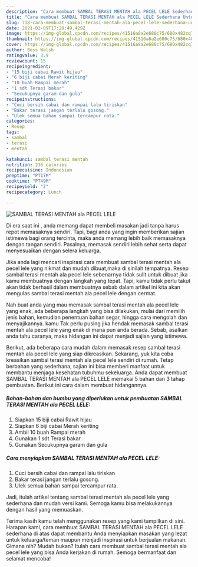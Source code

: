 ```yaml
---
description: "Cara membuat SAMBAL TERASI MENTAH ala PECEL LELE Sederhana Untuk Jualan"
title: "Cara membuat SAMBAL TERASI MENTAH ala PECEL LELE Sederhana Untuk Jualan"
slug: 718-cara-membuat-sambal-terasi-mentah-ala-pecel-lele-sederhana-untuk-jualan
date: 2021-02-09T17:20:49.429Z
image: https://img-global.cpcdn.com/recipes/41516a8a2e680c75/680x482cq70/sambal-terasi-mentah-ala-pecel-lele-foto-resep-utama.jpg
thumbnail: https://img-global.cpcdn.com/recipes/41516a8a2e680c75/680x482cq70/sambal-terasi-mentah-ala-pecel-lele-foto-resep-utama.jpg
cover: https://img-global.cpcdn.com/recipes/41516a8a2e680c75/680x482cq70/sambal-terasi-mentah-ala-pecel-lele-foto-resep-utama.jpg
author: Bess Walsh
ratingvalue: 3.9
reviewcount: 15
recipeingredient:
- "15 biji cabai Rawit hijau"
- "6 biji cabai Merah keriting"
- "10 buah Rampai merah"
- "1 sdt Terasi bakar"
- "Secukupnya garam dan gula"
recipeinstructions:
- "Cuci bersih cabai dan rampai lalu tiriskan"
- "Bakar terasi jangan terlalu gosong."
- "Ulek semua bahan sampai tercampur rata."
categories:
- Resep
tags:
- sambal
- terasi
- mentah

katakunci: sambal terasi mentah 
nutrition: 236 calories
recipecuisine: Indonesian
preptime: "PT17M"
cooktime: "PT49M"
recipeyield: "2"
recipecategory: Lunch

---
```



![SAMBAL TERASI MENTAH ala PECEL LELE](https://img-global.cpcdn.com/recipes/41516a8a2e680c75/680x482cq70/sambal-terasi-mentah-ala-pecel-lele-foto-resep-utama.jpg)

Di era  saat ini , anda memang dapat membeli masakan jadi tanpa harus repot memasaknya sendiri. Tapi, bagi anda yang ingin memberikan sajian istimewa bagi orang tercinta, maka anda memang lebih baik memasaknya dengan tangan sendiri. Pasalnya, memasak sendiri lebih sehat serta dapat menyesuaikan dengan selera keluarga.

Jika anda lagi mencari inspirasi cara membuat sambal terasi mentah ala pecel lele yang nikmat dan mudah dibuat,maka di sinilah tempatnya. Resep sambal terasi mentah ala pecel lele  sebenarnya tidak sulit untuk dibuat jika kamu membuatnya dengan langkah yang tepat. Tapi, kamu tidak perlu takut akan tidak berhasil dalam membuatnya 
sebab dalam artikel ini kita akan mengulas sambal terasi mentah ala pecel lele dengan cermat.  



Nah buat anda yang mau memasak sambal terasi mentah ala pecel lele yang enak, ada beberapa langkah yang bisa dilakukan, mulai dari memilih jenis bahan, kemudian penentuan bahan segar, hingga cara mengolah dan menyajikannya. kamu Tak perlu pusing jika hendak memasak sambal terasi mentah ala pecel lele yang enak di mana pun anda berada. Sebab, asalkan anda  tahu caranya, maka hidangan ini dapat menjadi sajian yang istimewa.

Berikut, ada beberapa cara mudah dalam memasak resep sambal terasi mentah ala pecel lele yang siap dikreasikan. Sekarang, yuk kita coba kreasikan sambal terasi mentah ala pecel lele sendiri di rumah. Tetap berbahan yang sederhana, sajian ini bisa memberi manfaat untuk membantu menjaga kesehatan tubuhmu sekeluarga. Anda dapat membuat SAMBAL TERASI MENTAH ala PECEL LELE memakai 5 bahan dan 3 tahap pembuatan. Berikut ini cara dalam membuat hidangannya.

<!--inarticleads1-->

##### Bahan-bahan dan bumbu yang diperlukan untuk pembuatan SAMBAL TERASI MENTAH ala PECEL LELE:

1. Siapkan 15 biji cabai Rawit hijau
1. Siapkan 6 biji cabai Merah keriting
1. Ambil 10 buah Rampai merah
1. Gunakan 1 sdt Terasi bakar
1. Gunakan Secukupnya garam dan gula




<!--inarticleads2-->

##### Cara menyiapkan SAMBAL TERASI MENTAH ala PECEL LELE:

1. Cuci bersih cabai dan rampai lalu tiriskan
1. Bakar terasi jangan terlalu gosong.
1. Ulek semua bahan sampai tercampur rata.




Jadi, itulah artikel tentang  sambal terasi mentah ala pecel lele  yang sederhana dan mudah versi kami. Semoga kamu bisa melakukannya dengan hasil yang memuaskan. 

Terima kasih kamu telah menggunakan resep yang kami tampilkan di sini. Harapan kami, cara membuat  SAMBAL TERASI MENTAH ala PECEL LELE sederhana di atas dapat membantu Anda menyiapkan masakan yang lezat untuk keluarga/teman maupun menjadi inspirasi untuk berjualan makanan. Gimana nih? Mudah bukan? Itulah cara membuat sambal terasi mentah ala pecel lele yang bisa Anda kerjakan di rumah. Semoga bermanfaat dan selamat mencoba!

